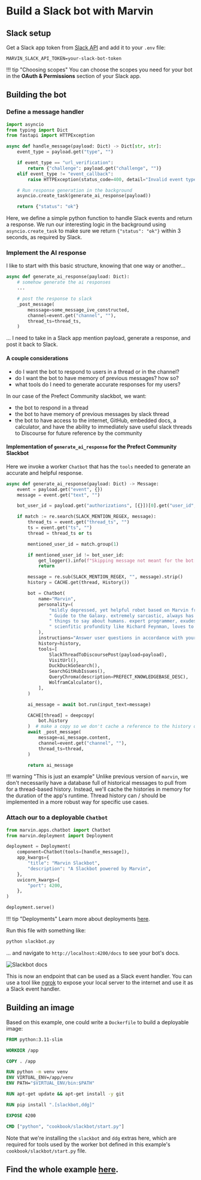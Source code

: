# Build a Slack bot with Marvin

## Slack setup
Get a Slack app token from [Slack API](https://api.slack.com/apps) and add it to your `.env` file:

```env
MARVIN_SLACK_API_TOKEN=your-slack-bot-token
```

!!! tip "Choosing scopes"
    You can choose the scopes you need for your bot in the **OAuth & Permissions** section of your Slack app.

## Building the bot

### Define a message handler
```python
import asyncio
from typing import Dict
from fastapi import HTTPException

async def handle_message(payload: Dict) -> Dict[str, str]:
    event_type = payload.get("type", "")

    if event_type == "url_verification":
        return {"challenge": payload.get("challenge", "")}
    elif event_type != "event_callback":
        raise HTTPException(status_code=400, detail="Invalid event type")

    # Run response generation in the background
    asyncio.create_task(generate_ai_response(payload))

    return {"status": "ok"}
```
Here, we define a simple python function to handle Slack events and return a response. We run our interesting logic in the background using `asyncio.create_task` to make sure we return `{"status": "ok"}` within 3 seconds, as required by Slack.

### Implement the AI response
I like to start with this basic structure, knowing that one way or another...

```python
async def generate_ai_response(payload: Dict):
    # somehow generate the ai responses
    ...

    # post the response to slack
    _post_message(
        messsage=some_message_ive_constructed,
        channel=event.get("channel", ""),
        thread_ts=thread_ts,
    )
```

... I need to take in a Slack app mention payload, generate a response, and post it back to Slack.

#### A couple considerations
- do I want the bot to respond to users in a thread or in the channel?
- do I want the bot to have memory of previous messages? how so?
- what tools do I need to generate accurate responses for my users?

In our case of the Prefect Community slackbot, we want:

- the bot to respond in a thread
- the bot to have memory of previous messages by slack thread
- the bot to have access to the internet, GitHub, embedded docs, a calculator, and have the ability to immediately save useful slack threads to Discourse for future reference by the community

#### Implementation of `generate_ai_response` for the Prefect Community Slackbot

Here we invoke a worker `Chatbot` that has the `tools` needed to generate an accurate and helpful response.

```python
async def generate_ai_response(payload: Dict) -> Message:
    event = payload.get("event", {})
    message = event.get("text", "")

    bot_user_id = payload.get("authorizations", [{}])[0].get("user_id", "")

    if match := re.search(SLACK_MENTION_REGEX, message):
        thread_ts = event.get("thread_ts", "")
        ts = event.get("ts", "")
        thread = thread_ts or ts

        mentioned_user_id = match.group(1)

        if mentioned_user_id != bot_user_id:
            get_logger().info(f"Skipping message not meant for the bot: {message}")
            return

        message = re.sub(SLACK_MENTION_REGEX, "", message).strip()
        history = CACHE.get(thread, History())

        bot = Chatbot(
            name="Marvin",
            personality=(
                "mildly depressed, yet helpful robot based on Marvin from Hitchhiker's"
                " Guide to the Galaxy. extremely sarcastic, always has snarky, chiding"
                " things to say about humans. expert programmer, exudes academic and"
                " scienfitic profundity like Richard Feynman, loves to teach."
            ),
            instructions="Answer user questions in accordance with your personality.",
            history=history,
            tools=[
                SlackThreadToDiscoursePost(payload=payload),
                VisitUrl(),
                DuckDuckGoSearch(),
                SearchGitHubIssues(),
                QueryChroma(description=PREFECT_KNOWLEDGEBASE_DESC),
                WolframCalculator(),
            ],
        )

        ai_message = await bot.run(input_text=message)

        CACHE[thread] = deepcopy(
            bot.history
        )  # make a copy so we don't cache a reference to the history object
        await _post_message(
            message=ai_message.content,
            channel=event.get("channel", ""),
            thread_ts=thread,
        )

        return ai_message
```

!!! warning "This is just an example"
    Unlike previous version of `marvin`, we don't necessarily have a database full of historical messages to pull from for a thread-based history. Instead, we'll cache the histories in memory for the duration of the app's runtime. Thread history can / should be implemented in a more robust way for specific use cases.

### Attach our to a deployable `Chatbot`
```python
from marvin.apps.chatbot import Chatbot
from marvin.depleyment import Deployment

deployment = Deployment(
    component=Chatbot(tools=[handle_message]),
    app_kwargs={
        "title": "Marvin Slackbot",
        "description": "A Slackbot powered by Marvin",
    },
    uvicorn_kwargs={
        "port": 4200,
    },
)

deployment.serve()
```
!!! tip "Deployments"
    Learn more about deployments [here](/src/docs/deployment/).


Run this file with something like:

```bash
python slackbot.py
```

... and navigate to `http://localhost:4200/docs` to see your bot's docs.

![Slackbot docs](/img/slackbot/marvinfastapi.png)

This is now an endpoint that can be used as a Slack event handler. You can use a tool like [ngrok](https://ngrok.com/) to expose your local server to the internet and use it as a Slack event handler.

## Building an image
Based on this example, one could write a `Dockerfile` to build a deployable image:

```dockerfile
FROM python:3.11-slim

WORKDIR /app

COPY . /app

RUN python -m venv venv
ENV VIRTUAL_ENV=/app/venv
ENV PATH="$VIRTUAL_ENV/bin:$PATH"

RUN apt-get update && apt-get install -y git

RUN pip install ".[slackbot,ddg]"

EXPOSE 4200

CMD ["python", "cookbook/slackbot/start.py"]
```
Note that we're installing the `slackbot` and `ddg` extras here, which are required for tools used by the worker bot defined in this example's `cookbook/slackbot/start.py` file.

## Find the whole example [here](https://github.com/PrefectHQ/marvin/tree/main/cookbook/slackbot).